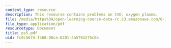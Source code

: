 ```yaml
---
content_type: resource
description: This resourse contains problems on CVD, oxygen plasma.
file: /media/https%3A/open-learning-course-data-rc.s3.amazonaws.com/6-152j-micro-nano-processing-technology-fall-2005/fc0c5674f46800ca02014a5701275c0a_ps5.pdf
file_type: application/pdf
resourcetype: Document
title: ps5.pdf
uid: fc0c5674-f468-00ca-0201-4a5701275c0a
---
```

